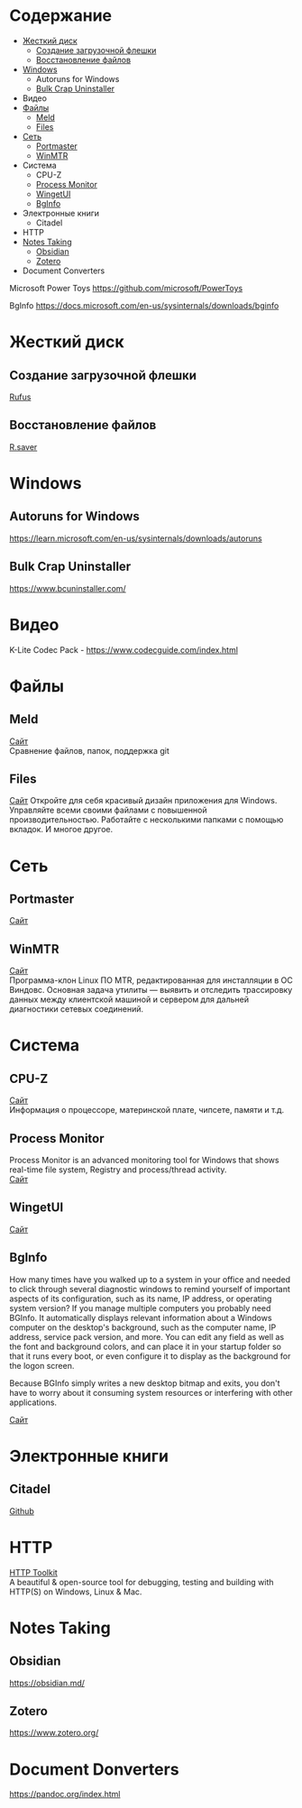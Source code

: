 # Содержание
* [Жесткий диск](#жесткий-диск)
  * [Создание загрузочной флешки](#создание-загрузочной-флешки)
  * [Восстановление файлов](#восстановление-файлов)
* [Windows](#windows)
  * Autoruns for Windows
  * [Bulk Crap Uninstaller](#bulk-crap-uninstaller)
* Видео
* [Файлы](#файлы)
  * [Meld](#meld)
  * [Files](#files)
* [Сеть](#сеть)
  * [Portmaster](#portmaster)
  * [WinMTR](#winmtr)
* Система
  * CPU-Z
  * [Process Monitor](#process-monitor)
  * [WingetUI](#wingetui)
  * [BgInfo](#bginfo)
* Электронные книги
  * Citadel
* HTTP
* [Notes Taking](#notes-taking)
  * [Obsidian](#obsidian)
  * [Zotero](#zotero)
* Document Converters

Microsoft Power Toys
https://github.com/microsoft/PowerToys

BgInfo
https://docs.microsoft.com/en-us/sysinternals/downloads/bginfo

# Жесткий диск
## Создание загрузочной флешки
[Rufus](https://rufus.ie/)
## Восстановление файлов
[R.saver](https://rlab.ru/tools/rsaver.html)

# Windows
## Autoruns for Windows
https://learn.microsoft.com/en-us/sysinternals/downloads/autoruns
## Bulk Crap Uninstaller
https://www.bcuninstaller.com/

# Видео
K-Lite Codec Pack - https://www.codecguide.com/index.html

# Файлы
## Meld
[Сайт](http://meldmerge.org/)  
Сравнение файлов, папок, поддержка git
## Files
[Сайт](https://files.community/)
Откройте для себя красивый дизайн приложения для Windows. Управляйте всеми своими файлами с повышенной производительностью. Работайте с несколькими папками с помощью вкладок. И многое другое.

# Сеть
## Portmaster
[Сайт](https://safing.io/)
## WinMTR
[Сайт](https://winmtr.ru/)  
Программа-клон Linux ПО MTR, редактированная для инсталляции в ОС Виндовс. Основная задача утилиты — выявить и отследить трассировку данных между клиентской машиной и сервером для дальней диагностики сетевых соединений.

# Система
## CPU-Z
[Сайт](https://www.cpuid.com/softwares/cpu-z.html)  
Информация о процессоре, материнской плате, чипсете, памяти и т.д.
## Process Monitor
Process Monitor is an advanced monitoring tool for Windows that shows real-time file system, Registry and process/thread activity.  
[Сайт](https://learn.microsoft.com/en-us/sysinternals/downloads/procmon)
## WingetUI
[Сайт](https://www.marticliment.com/wingetui)
## BgInfo
How many times have you walked up to a system in your office and needed to click through several diagnostic windows to remind yourself of important aspects of its configuration, such as its name, IP address, or operating system version? If you manage multiple computers you probably need BGInfo. It automatically displays relevant information about a Windows computer on the desktop's background, such as the computer name, IP address, service pack version, and more. You can edit any field as well as the font and background colors, and can place it in your startup folder so that it runs every boot, or even configure it to display as the background for the logon screen.

Because BGInfo simply writes a new desktop bitmap and exits, you don't have to worry about it consuming system resources or interfering with other applications.

[Сайт](https://learn.microsoft.com/en-us/sysinternals/downloads/bginfo)

# Электронные книги
## Citadel
[Github](https://github.com/every-day-things/citadel)

# HTTP
[HTTP Toolkit](https://httptoolkit.com/)  
A beautiful & open-source tool for debugging, testing and building with HTTP(S) on Windows, Linux & Mac.

# Notes Taking
## Obsidian
https://obsidian.md/
## Zotero
https://www.zotero.org/

# Document Donverters
https://pandoc.org/index.html
# 
